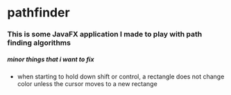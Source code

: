 # pathfinder
### This is some JavaFX application I made to play with path finding algorithms

##### minor things that i want to fix
* when starting to hold down shift or control, a rectangle does not change color unless the cursor moves to a new rectange